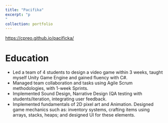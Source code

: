 ```yaml
---
title: "Pacifika"
excerpt: "p
"
collection: portfolio
---
```

https://cpreo.github.io/pacificka/

Education
======

* Led a team of 4 students to design a video game within 3 weeks, taught myself Unity Game Engine and gained fluency with C#.
*	Managed team collaboration and tasks using Agile Scrum methodologies, with 1-week Sprints.
*	Implemented Sound Design, Narrative Design (QA testing with students/iteration, integrating user feedback.
*	Implemented fundamentals of 2D pixel art and Animation. Designed game mechanics such as: inventory systems, crafting items using arrays, stacks, heaps; and designed UI for these elements.
